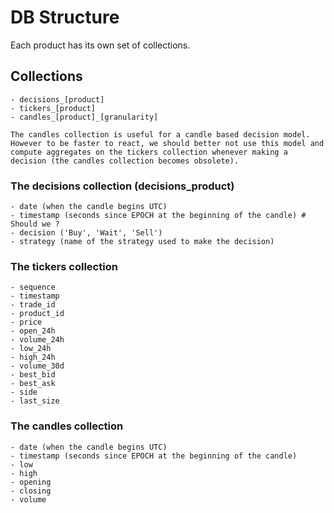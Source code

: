 # DB Structure

Each product has its own set of collections.
## Collections

    - decisions_[product]
    - tickers_[product]
    - candles_[product]_[granularity]

    The candles collection is useful for a candle based decision model. However to be faster to react, we should better not use this model and compute aggregates on the tickers collection whenever making a decision (the candles collection becomes obsolete).

### The decisions collection (decisions_product)

    - date (when the candle begins UTC)
    - timestamp (seconds since EPOCH at the beginning of the candle) # Should we ?
    - decision ('Buy', 'Wait', 'Sell')
    - strategy (name of the strategy used to make the decision)

### The tickers collection

    - sequence
    - timestamp
    - trade_id
    - product_id
    - price
    - open_24h
    - volume_24h
    - low_24h
    - high_24h
    - volume_30d
    - best_bid
    - best_ask
    - side
    - last_size

### The candles collection

    - date (when the candle begins UTC)
    - timestamp (seconds since EPOCH at the beginning of the candle)
    - low
    - high
    - opening
    - closing
    - volume


